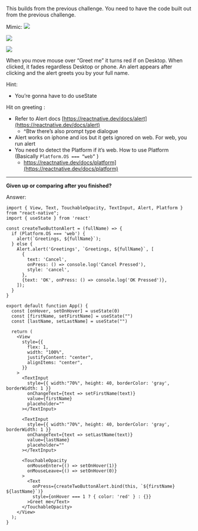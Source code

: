 
This builds from the previous challenge. You need to have the code built out from the previous challenge.

Mimic:
![](nnG9kMh.png)

![](2BHXnh4.png)

![](OvJHFII.png)

When you move mouse over “Greet me” it turns red if on Desktop. When clicked, it fades regardless Desktop or phone. An alert appears after clicking and the alert greets you by your full name.

Hint:
- You’re gonna have to do useState

Hit on greeting  :
- Refer to Alert docs [https://reactnative.dev/docs/alert](https://reactnative.dev/docs/alert)  
	- ^Btw there’s also prompt type dialogue
- Alert works on iphone and ios but it gets ignored on web. For web, you run alert
- You need to detect the Platform if it’s web. How to use Platform (Basically `Platform.OS === “web”` )  
	- https://reactnative.dev/docs/platform](https://reactnative.dev/docs/platform)


----

**Given up or comparing after you finished?** 

Answer:
```
import { View, Text, TouchableOpacity, TextInput, Alert, Platform } from "react-native";  
import { useState } from 'react'  
  
const createTwoButtonAlert = (fullName) => {  
  if (Platform.OS === 'web') {  
    alert(`Greetings, ${fullName}`);  
  } else {  
    Alert.alert('Greetings', `Greetings, ${fullName}`, [  
      {  
        text: 'Cancel',  
        onPress: () => console.log('Cancel Pressed'),  
        style: 'cancel',  
      },  
      {text: 'OK', onPress: () => console.log('OK Pressed')},  
    ]);  
  }  
}  
  
export default function App() {  
  const [onHover, setOnHover] = useState(0)  
  const [firstName, setFirstName] = useState("")  
  const [lastName, setLastName] = useState("")  
  
  return (  
    <View  
      style={{  
        flex: 1,  
        width: "100%",  
        justifyContent: "center",  
        alignItems: "center",  
      }}  
    >  
      <TextInput  
        style={{ width:"70%", height: 40, borderColor: 'gray', borderWidth: 1 }}  
        onChangeText={text => setFirstName(text)}  
        value={firstName}  
        placeholder=""  
      ></TextInput>  
  
      <TextInput  
        style={{ width:"70%", height: 40, borderColor: 'gray', borderWidth: 1 }}  
        onChangeText={text => setLastName(text)}  
        value={lastName}  
        placeholder=""  
      ></TextInput>  
  
      <TouchableOpacity  
        onMouseEnter={() => setOnHover(1)}  
        onMouseLeave={() => setOnHover(0)}  
      >  
        <Text   
          onPress={createTwoButtonAlert.bind(this, `${firstName} ${lastName}`)}  
          style={onHover === 1 ? { color: 'red' } : {}}  
        >Greet me</Text>  
      </TouchableOpacity>  
    </View>  
  );  
}
```